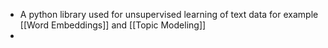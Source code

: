 - A python library used for unsupervised learning of text data for example [[Word Embeddings]] and [[Topic Modeling]]
-